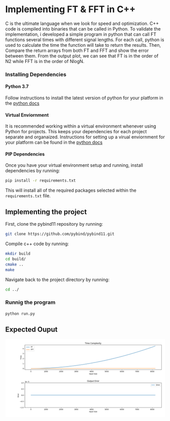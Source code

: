 # Implementing FT & FFT in C++ 
C is the ultimate language when we look for speed and optimization. C++ code is compiled into binaries that can be called in Python.
To validate the implementation, i developed a simple program in python that can call FT functions several times with different signal lengths. For each call, python is used to calculate the time the function will take to return the results. 
Then, Compare the return arrays from both FT and FFT and show the error between them.
From the output plot, we can see that FT is in the order of N2 while FFT is in the order of NlogN.

### Installing Dependencies

#### Python 3.7

Follow instructions to install the latest version of python for your platform in the [python docs](https://docs.python.org/3/using/unix.html#getting-and-installing-the-latest-version-of-python)

#### Virtual Enviornment

It is recommended working within a virtual environment whenever using Python for projects. This keeps your dependencies for each project separate and organaized. Instructions for setting up a virual enviornment for your platform can be found in the [python docs](https://packaging.python.org/guides/installing-using-pip-and-virtual-environments/)

#### PIP Dependencies

Once you have your virtual environment setup and running, install dependencies by running:

```bash
pip install -r requirements.txt
```

This will install all of the required packages selected within the `requirements.txt` file.

## Implementing the project

First, clone the pybind11 repository by running:

```bash
git clone https://github.com/pybind/pybind11.git
```

Compile c++ code by running:
```bash
mkdir build
cd build/
cmake ..
make
```

Navigate back to the project directory by running: 
```bash
cd ../ 
```

### Runnig the program
```bash 
python run.py 
```

## Expected Ouput
![Output Plot](Output.png)
